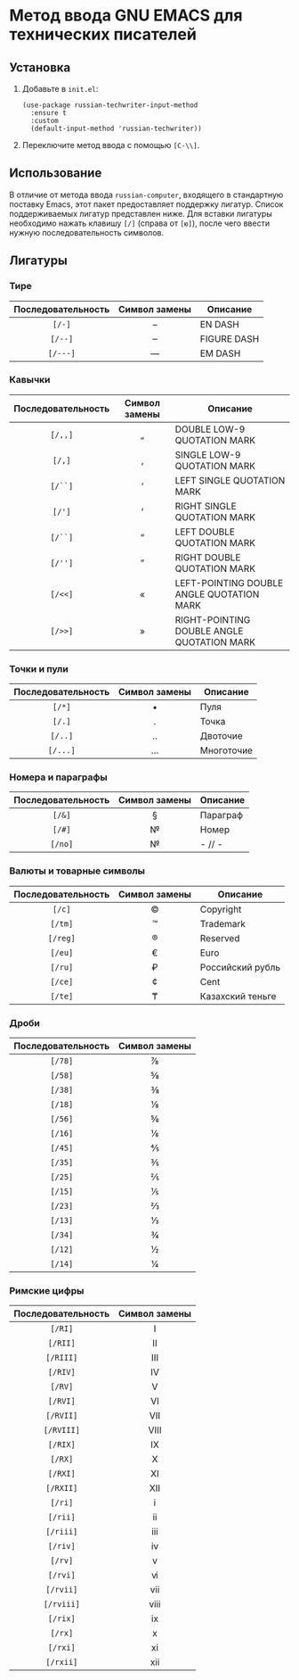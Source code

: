 # Метод ввода GNU EMACS для технических писателей

## Установка

1. Добавьте в `init.el`:

    ```emacs-lisp
    (use-package russian-techwriter-input-method
      :ensure t
      :custom
      (default-input-method 'russian-techwriter))
    ```

1. Переключите метод ввода с помощью `[C-\\]`.

## Использование

В отличие от метода ввода `russian-computer`, входящего в стандартную поставку Emacs, этот пакет предоставляет поддержку лигатур. Список поддерживаемых лигатур представлен ниже. Для вставки лигатуры необходимо нажать клавишу `[/]` (справа от `[ю]`), после чего ввести нужную последовательность символов.

## Лигатуры

### Тире

| Последовательность | Символ замены | Описание    |
|:------------------:|:-------------:|-------------|
| `[/-]`             | –             | EN DASH     |
| `[/--]`            | ‒             | FIGURE DASH |
| `[/---]`           | —             | EM DASH     |

### Кавычки

| Последовательность | Символ замены | Описание                                   |
|:------------------:|:-------------:|--------------------------------------------|
| `[/,,]`            | „             | DOUBLE LOW-9 QUOTATION MARK                |
| `[/,]`             | ‚             | SINGLE LOW-9 QUOTATION MARK                |
| `[/``]`            | ‘             | LEFT SINGLE QUOTATION MARK                 |
| `[/']`             | ’             | RIGHT SINGLE QUOTATION MARK                |
| `[/``]`            | “             | LEFT DOUBLE QUOTATION MARK                 |
| `[/'']`            | ”             | RIGHT DOUBLE QUOTATION MARK                |
| `[/<<]`            | «             | LEFT-POINTING DOUBLE ANGLE QUOTATION MARK  |
| `[/>>]`            | »             | RIGHT-POINTING DOUBLE ANGLE QUOTATION MARK |

### Точки и пули

| Последовательность | Символ замены | Описание                            |
|:------------------:|:-------------:|-------------------------------------|
| `[/*]`             | •             | Пуля                                |
| `[/.]`             | ․             | Точка                               |
| `[/..]`            | ‥             | Двоточие                            |
| `[/...]`           | …             | Многоточие                          |

### Номера и параграфы

| Последовательность | Символ замены | Описание                            |
|:------------------:|:-------------:|-------------------------------------|
| `[/&]`             | §             | Параграф                            |
| `[/#]`             | №             | Номер                               |
| `[/no]`            | №             | - // -                              |

### Валюты и товарные символы

| Последовательность | Символ замены | Описание         |
|:------------------:|:-------------:|------------------|
| `[/c]`             | ©             | Copyright        |
| `[/tm]`            | ™             | Trademark        |
| `[/reg]`           | ®             | Reserved         |
| `[/eu]`            | €             | Euro             |
| `[/ru]`            | ₽             | Российский рубль |
| `[/ce]`            | ¢             | Cent             |
| `[/te]`            | ₸             | Казахский теньге |

### Дроби

| Последовательность | Символ замены |
|:------------------:|:-------------:|
| `[/78]`            | ⅞             |
| `[/58]`            | ⅝             |
| `[/38]`            | ⅜             |
| `[/18]`            | ⅛             |
| `[/56]`            | ⅚             |
| `[/16]`            | ⅙             |
| `[/45]`            | ⅘             |
| `[/35]`            | ⅗             |
| `[/25]`            | ⅖             |
| `[/15]`            | ⅕             |
| `[/23]`            | ⅔             |
| `[/13]`            | ⅓             |
| `[/34]`            | ¾             |
| `[/12]`            | ½             |
| `[/14]`            | ¼             |

### Римские цифры

| Последовательность | Символ замены |
|:------------------:|:-------------:|
| `[/RI]`            | Ⅰ             |
| `[/RII]`           | Ⅱ             |
| `[/RIII]`          | Ⅲ             |
| `[/RIV]`           | Ⅳ             |
| `[/RV]`            | Ⅴ             |
| `[/RVI]`           | Ⅵ             |
| `[/RVII]`          | Ⅶ             |
| `[/RVIII]`         | Ⅷ             |
| `[/RIX]`           | Ⅸ             |
| `[/RX]`            | Ⅹ             |
| `[/RXI]`           | Ⅺ             |
| `[/RXII]`          | Ⅻ             |
| `[/ri]`            | ⅰ             |
| `[/rii]`           | ⅱ             |
| `[/riii]`          | ⅲ             |
| `[/riv]`           | ⅳ             |
| `[/rv]`            | ⅴ             |
| `[/rvi]`           | ⅵ             |
| `[/rvii]`          | ⅶ             |
| `[/rviii]`         | ⅷ             |
| `[/rix]`           | ⅸ             |
| `[/rx]`            | ⅹ             |
| `[/rxi]`           | ⅺ             |
| `[/rxii]`          | ⅻ             |
